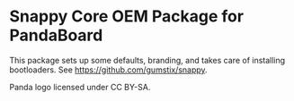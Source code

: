 Snappy Core OEM Package for PandaBoard
======================================
This package sets up some defaults, branding, and takes care of installing
bootloaders. See https://github.com/gumstix/snappy.

Panda logo licensed under CC BY-SA.
